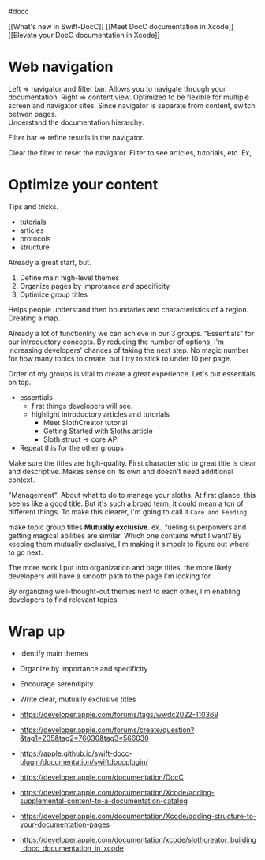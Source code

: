 #docc 

[[What's new in Swift-DocC]]
[[Meet DocC documentation in Xcode]]
[[Elevate your DocC documentation in Xcode]]


# Web navigation
Left => navigator and filter bar.  Allows you to navigate through your documentation.
Right => content view.  Optimized to be flexible for multiple screen and navigator sites.
Since navigator is separate from content, switch betwen pages.  
Understand the documentation hierarchy.

Filter bar => refine resutls in the navigator.

Clear the filter to reset the navigator.  Filter to see articles, tutorials, etc.  Ex, 
# Optimize your content

Tips and tricks.  
* tutorials
* articles 
* protocols
* structure

Already a great start, but.  

1.  Define main high-level themes
2. Organize pages by improtance and specificity
3. Optimize group titles

Helps people understand thed boundaries and characteristics of a region.  Creating a map.

Already a lot of functionlity we can achieve in our 3 groups.  "Essentials" for our introductory concepts.  By reducing the number of options, I'm increasing developers' chances of taking the next step.  No magic number for how many topics to create, but I try to stick to under 10 per page.

Order of my groups is vital to create a great experience.  Let's put essentials on top.

* essentials
	* first things developers will see.
	* highlight introductory articles and tutorials
		* Meet SlothCreator tutorial
		* Getting Started with Sloths article
		* Sloth struct -> core API
* Repeat this for the other groups

Make sure the titles are high-quality.  First characteristic to great title is clear and descriptive.  Makes sense on its own and doesn't need additional context.

"Management".  About what to do to manage your sloths.  At first glance, this seems like a good title.  But it's such a broad term, it could mean a ton of different things.  To make this clearer, I'm going to call it `Care and Feeding`.  

make topic group titles **Mutually exclusive**.  ex., fueling superpowers and getting magical abilities are similar.  Which one contains what I want?  By keeping them mutually exclusive, I'm making it simpelr to figure out where to go next.

The more work I put into organization and page titles, the more likely developers will have a smooth path to the page I'm looking for.

By organizing well-thought-out themes next to each other, I'm enabling developers to find relevant topics.  

# Wrap up
* Identify main themes
* Organize by importance and specificity
* Encourage serendipity
* Write clear, mutually exclusive titles


* https://developer.apple.com/forums/tags/wwdc2022-110369
* https://developer.apple.com/forums/create/question?&tag1=235&tag2=76030&tag3=566030
* https://apple.github.io/swift-docc-plugin/documentation/swiftdoccplugin/
* https://developer.apple.com/documentation/DocC
* https://developer.apple.com/documentation/Xcode/adding-supplemental-content-to-a-documentation-catalog
* https://developer.apple.com/documentation/Xcode/adding-structure-to-your-documentation-pages
* https://developer.apple.com/documentation/xcode/slothcreator_building_docc_documentation_in_xcode
